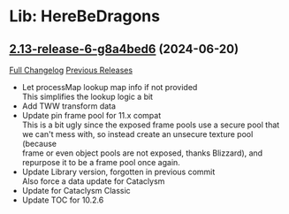 # Lib: HereBeDragons

## [2.13-release-6-g8a4bed6](https://github.com/Nevcairiel/HereBeDragons/tree/8a4bed65d2a0d5633cb8f4106d5dac5008fbe2d3) (2024-06-20)
[Full Changelog](https://github.com/Nevcairiel/HereBeDragons/compare/2.13-release...8a4bed65d2a0d5633cb8f4106d5dac5008fbe2d3) [Previous Releases](https://github.com/Nevcairiel/HereBeDragons/releases)

- Let processMap lookup map info if not provided  
    This simplifies the lookup logic a bit  
- Add TWW transform data  
- Update pin frame pool for 11.x compat  
    This is a bit ugly since the exposed frame pools use a secure pool that  
    we can't mess with, so instead create an unsecure texture pool (because  
    frame or even object pools are not exposed, thanks Blizzard), and  
    repurpose it to be a frame pool once again.  
- Update Library version, forgotten in previous commit  
    Also force a data update for Cataclysm  
- Update for Cataclysm Classic  
- Update TOC for 10.2.6  
